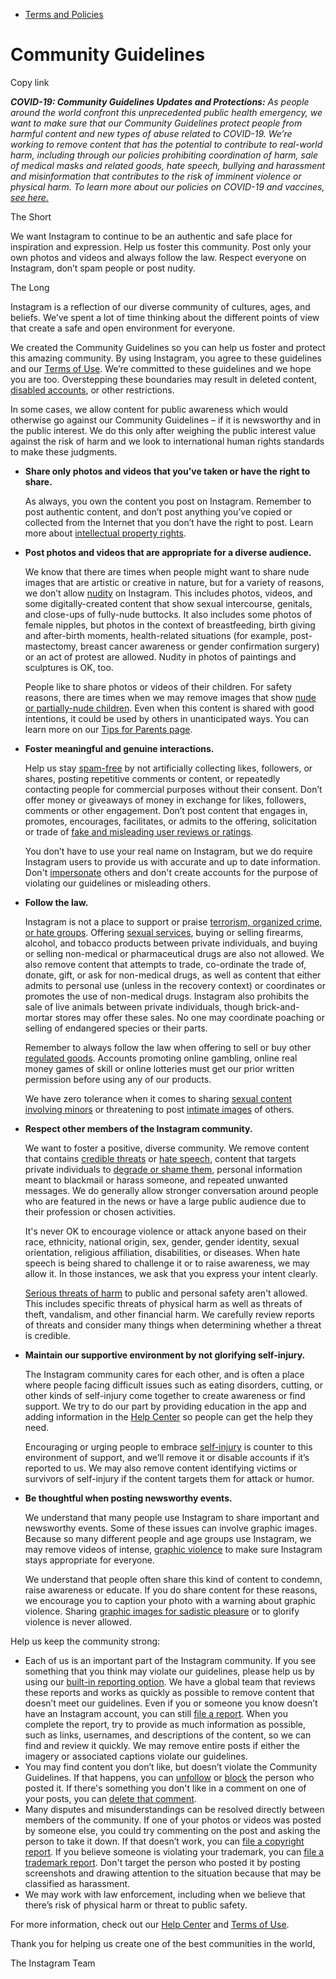 *   [Terms and Policies](https://help.instagram.com/1417489251945243/?helpref=breadcrumb)

Community Guidelines
====================

Copy link

_**COVID-19: Community Guidelines Updates and Protections:** As people around the world confront this unprecedented public health emergency, we want to make sure that our Community Guidelines protect people from harmful content and new types of abuse related to COVID-19. We’re working to remove content that has the potential to contribute to real-world harm, including through our policies prohibiting coordination of harm, sale of medical masks and related goods, hate speech, bullying and harassment and misinformation that contributes to the risk of imminent violence or physical harm. To learn more about our policies on COVID-19 and vaccines, [see here.](https://help.instagram.com/697825587576762?helpref=faq_content)_

The Short

We want Instagram to continue to be an authentic and safe place for inspiration and expression. Help us foster this community. Post only your own photos and videos and always follow the law. Respect everyone on Instagram, don’t spam people or post nudity.

The Long

Instagram is a reflection of our diverse community of cultures, ages, and beliefs. We’ve spent a lot of time thinking about the different points of view that create a safe and open environment for everyone.

We created the Community Guidelines so you can help us foster and protect this amazing community. By using Instagram, you agree to these guidelines and our [Terms of Use](https://www.instagram.com/legal/terms). We’re committed to these guidelines and we hope you are too. Overstepping these boundaries may result in deleted content, [disabled accounts](https://help.instagram.com/366993040048856?helpref=faq_content), or other restrictions.

In some cases, we allow content for public awareness which would otherwise go against our Community Guidelines – if it is newsworthy and in the public interest. We do this only after weighing the public interest value against the risk of harm and we look to international human rights standards to make these judgments.

*   **Share only photos and videos that you’ve taken or have the right to share.**
    
    As always, you own the content you post on Instagram. Remember to post authentic content, and don’t post anything you’ve copied or collected from the Internet that you don’t have the right to post. Learn more about [intellectual property rights](https://help.instagram.com/126382350847838?helpref=faq_content).
    
*   **Post photos and videos that are appropriate for a diverse audience.**
    
    We know that there are times when people might want to share nude images that are artistic or creative in nature, but for a variety of reasons, we don’t allow [nudity](https://l.instagram.com/?u=https%3A%2F%2Fwww.facebook.com%2Fcommunitystandards%2Fadult_nudity_sexual_activity&e=AT26Z1s4Yi1SBOcDTJUA1YoNnyB3xGynG0cgvGs0RzuZZ6AD-zr9u_ThSRD_g48zfNoZW34Jv7DwFujmfUcbHg8_r37kfMWNsBlUUPe3KNaazLbfN19smTojWjy0ctf5ggYcwqW9mM-IZWaPYH5NgxNyM4zGzhD9izNdkQ) on Instagram. This includes photos, videos, and some digitally-created content that show sexual intercourse, genitals, and close-ups of fully-nude buttocks. It also includes some photos of female nipples, but photos in the context of breastfeeding, birth giving and after-birth moments, health-related situations (for example, post-mastectomy, breast cancer awareness or gender confirmation surgery) or an act of protest are allowed. Nudity in photos of paintings and sculptures is OK, too.
    
    People like to share photos or videos of their children. For safety reasons, there are times when we may remove images that show [nude or partially-nude children](https://l.instagram.com/?u=https%3A%2F%2Fwww.facebook.com%2Fcommunitystandards%2Fchild_nudity_sexual_exploitation&e=AT26Z1s4Yi1SBOcDTJUA1YoNnyB3xGynG0cgvGs0RzuZZ6AD-zr9u_ThSRD_g48zfNoZW34Jv7DwFujmfUcbHg8_r37kfMWNsBlUUPe3KNaazLbfN19smTojWjy0ctf5ggYcwqW9mM-IZWaPYH5NgxNyM4zGzhD9izNdkQ). Even when this content is shared with good intentions, it could be used by others in unanticipated ways. You can learn more on our [Tips for Parents page](https://help.instagram.com/154475974694511/?helpref=faq_content).
    
*   **Foster meaningful and genuine interactions.**
    
    Help us stay [spam-free](https://l.instagram.com/?u=https%3A%2F%2Fwww.facebook.com%2Fcommunitystandards%2Fspam&e=AT26Z1s4Yi1SBOcDTJUA1YoNnyB3xGynG0cgvGs0RzuZZ6AD-zr9u_ThSRD_g48zfNoZW34Jv7DwFujmfUcbHg8_r37kfMWNsBlUUPe3KNaazLbfN19smTojWjy0ctf5ggYcwqW9mM-IZWaPYH5NgxNyM4zGzhD9izNdkQ) by not artificially collecting likes, followers, or shares, posting repetitive comments or content, or repeatedly contacting people for commercial purposes without their consent. Don’t offer money or giveaways of money in exchange for likes, followers, comments or other engagement. Don’t post content that engages in, promotes, encourages, facilitates, or admits to the offering, solicitation or trade of [fake and misleading user reviews or ratings](https://l.instagram.com/?u=https%3A%2F%2Fwww.facebook.com%2Fcommunitystandards%2Ffraud_deception&e=AT26Z1s4Yi1SBOcDTJUA1YoNnyB3xGynG0cgvGs0RzuZZ6AD-zr9u_ThSRD_g48zfNoZW34Jv7DwFujmfUcbHg8_r37kfMWNsBlUUPe3KNaazLbfN19smTojWjy0ctf5ggYcwqW9mM-IZWaPYH5NgxNyM4zGzhD9izNdkQ).
    
    You don’t have to use your real name on Instagram, but we do require Instagram users to provide us with accurate and up to date information. Don't [impersonate](https://l.instagram.com/?u=https%3A%2F%2Fwww.facebook.com%2Fcommunitystandards%2Fmisrepresentation&e=AT26Z1s4Yi1SBOcDTJUA1YoNnyB3xGynG0cgvGs0RzuZZ6AD-zr9u_ThSRD_g48zfNoZW34Jv7DwFujmfUcbHg8_r37kfMWNsBlUUPe3KNaazLbfN19smTojWjy0ctf5ggYcwqW9mM-IZWaPYH5NgxNyM4zGzhD9izNdkQ) others and don't create accounts for the purpose of violating our guidelines or misleading others.
    
*   **Follow the law.**
    
    Instagram is not a place to support or praise [terrorism, organized crime, or hate groups](https://l.instagram.com/?u=https%3A%2F%2Fwww.facebook.com%2Fcommunitystandards%2Fdangerous_individuals_organizations&e=AT26Z1s4Yi1SBOcDTJUA1YoNnyB3xGynG0cgvGs0RzuZZ6AD-zr9u_ThSRD_g48zfNoZW34Jv7DwFujmfUcbHg8_r37kfMWNsBlUUPe3KNaazLbfN19smTojWjy0ctf5ggYcwqW9mM-IZWaPYH5NgxNyM4zGzhD9izNdkQ). Offering [sexual services](https://l.instagram.com/?u=https%3A%2F%2Fwww.facebook.com%2Fcommunitystandards%2Fsexual_solicitation&e=AT26Z1s4Yi1SBOcDTJUA1YoNnyB3xGynG0cgvGs0RzuZZ6AD-zr9u_ThSRD_g48zfNoZW34Jv7DwFujmfUcbHg8_r37kfMWNsBlUUPe3KNaazLbfN19smTojWjy0ctf5ggYcwqW9mM-IZWaPYH5NgxNyM4zGzhD9izNdkQ), buying or selling firearms, alcohol, and tobacco products between private individuals, and buying or selling non-medical or pharmaceutical drugs are also not allowed. We also remove content that attempts to trade, co-ordinate the trade of, donate, gift, or ask for non-medical drugs, as well as content that either admits to personal use (unless in the recovery context) or coordinates or promotes the use of non-medical drugs. Instagram also prohibits the sale of live animals between private individuals, though brick-and-mortar stores may offer these sales. No one may coordinate poaching or selling of endangered species or their parts.
    
    Remember to always follow the law when offering to sell or buy other [regulated goods](https://l.instagram.com/?u=https%3A%2F%2Fwww.facebook.com%2Fcommunitystandards%2Fregulated_goods&e=AT26Z1s4Yi1SBOcDTJUA1YoNnyB3xGynG0cgvGs0RzuZZ6AD-zr9u_ThSRD_g48zfNoZW34Jv7DwFujmfUcbHg8_r37kfMWNsBlUUPe3KNaazLbfN19smTojWjy0ctf5ggYcwqW9mM-IZWaPYH5NgxNyM4zGzhD9izNdkQ). Accounts promoting online gambling, online real money games of skill or online lotteries must get our prior written permission before using any of our products.
    
    We have zero tolerance when it comes to sharing [sexual content involving minors](https://l.instagram.com/?u=https%3A%2F%2Fwww.facebook.com%2Fcommunitystandards%2Fchild_nudity_sexual_exploitation&e=AT26Z1s4Yi1SBOcDTJUA1YoNnyB3xGynG0cgvGs0RzuZZ6AD-zr9u_ThSRD_g48zfNoZW34Jv7DwFujmfUcbHg8_r37kfMWNsBlUUPe3KNaazLbfN19smTojWjy0ctf5ggYcwqW9mM-IZWaPYH5NgxNyM4zGzhD9izNdkQ) or threatening to post [intimate images](https://l.instagram.com/?u=https%3A%2F%2Fwww.facebook.com%2Fcommunitystandards%2Fsexual_exploitation_adults&e=AT26Z1s4Yi1SBOcDTJUA1YoNnyB3xGynG0cgvGs0RzuZZ6AD-zr9u_ThSRD_g48zfNoZW34Jv7DwFujmfUcbHg8_r37kfMWNsBlUUPe3KNaazLbfN19smTojWjy0ctf5ggYcwqW9mM-IZWaPYH5NgxNyM4zGzhD9izNdkQ) of others.
    
*   **Respect other members of the Instagram community.**
    
    We want to foster a positive, diverse community. We remove content that contains [credible threats](https://l.instagram.com/?u=https%3A%2F%2Fwww.facebook.com%2Fcommunitystandards%2Fcredible_violence&e=AT26Z1s4Yi1SBOcDTJUA1YoNnyB3xGynG0cgvGs0RzuZZ6AD-zr9u_ThSRD_g48zfNoZW34Jv7DwFujmfUcbHg8_r37kfMWNsBlUUPe3KNaazLbfN19smTojWjy0ctf5ggYcwqW9mM-IZWaPYH5NgxNyM4zGzhD9izNdkQ) or [hate speech](https://l.instagram.com/?u=https%3A%2F%2Fwww.facebook.com%2Fcommunitystandards%2Fhate_speech&e=AT26Z1s4Yi1SBOcDTJUA1YoNnyB3xGynG0cgvGs0RzuZZ6AD-zr9u_ThSRD_g48zfNoZW34Jv7DwFujmfUcbHg8_r37kfMWNsBlUUPe3KNaazLbfN19smTojWjy0ctf5ggYcwqW9mM-IZWaPYH5NgxNyM4zGzhD9izNdkQ), content that targets private individuals to [degrade or shame them](https://l.instagram.com/?u=https%3A%2F%2Fwww.facebook.com%2Fcommunitystandards%2Fbullying&e=AT26Z1s4Yi1SBOcDTJUA1YoNnyB3xGynG0cgvGs0RzuZZ6AD-zr9u_ThSRD_g48zfNoZW34Jv7DwFujmfUcbHg8_r37kfMWNsBlUUPe3KNaazLbfN19smTojWjy0ctf5ggYcwqW9mM-IZWaPYH5NgxNyM4zGzhD9izNdkQ), personal information meant to blackmail or harass someone, and repeated unwanted messages. We do generally allow stronger conversation around people who are featured in the news or have a large public audience due to their profession or chosen activities.
    
    It's never OK to encourage violence or attack anyone based on their race, ethnicity, national origin, sex, gender, gender identity, sexual orientation, religious affiliation, disabilities, or diseases. When hate speech is being shared to challenge it or to raise awareness, we may allow it. In those instances, we ask that you express your intent clearly.
    
    [Serious threats of harm](https://l.instagram.com/?u=https%3A%2F%2Fwww.facebook.com%2Fcommunitystandards%2Fcredible_violence&e=AT26Z1s4Yi1SBOcDTJUA1YoNnyB3xGynG0cgvGs0RzuZZ6AD-zr9u_ThSRD_g48zfNoZW34Jv7DwFujmfUcbHg8_r37kfMWNsBlUUPe3KNaazLbfN19smTojWjy0ctf5ggYcwqW9mM-IZWaPYH5NgxNyM4zGzhD9izNdkQ) to public and personal safety aren't allowed. This includes specific threats of physical harm as well as threats of theft, vandalism, and other financial harm. We carefully review reports of threats and consider many things when determining whether a threat is credible.
    
*   **Maintain our supportive environment by not glorifying self-injury.**
    
    The Instagram community cares for each other, and is often a place where people facing difficult issues such as eating disorders, cutting, or other kinds of self-injury come together to create awareness or find support. We try to do our part by providing education in the app and adding information in the [Help Center](https://help.instagram.com/) so people can get the help they need.
    
    Encouraging or urging people to embrace [self-injury](https://l.instagram.com/?u=https%3A%2F%2Fwww.facebook.com%2Fcommunitystandards%2Fsuicide_self_injury_violence&e=AT26Z1s4Yi1SBOcDTJUA1YoNnyB3xGynG0cgvGs0RzuZZ6AD-zr9u_ThSRD_g48zfNoZW34Jv7DwFujmfUcbHg8_r37kfMWNsBlUUPe3KNaazLbfN19smTojWjy0ctf5ggYcwqW9mM-IZWaPYH5NgxNyM4zGzhD9izNdkQ) is counter to this environment of support, and we’ll remove it or disable accounts if it’s reported to us. We may also remove content identifying victims or survivors of self-injury if the content targets them for attack or humor.
    
*   **Be thoughtful when posting newsworthy events.**
    
    We understand that many people use Instagram to share important and newsworthy events. Some of these issues can involve graphic images. Because so many different people and age groups use Instagram, we may remove videos of intense, [graphic violence](https://l.instagram.com/?u=https%3A%2F%2Fwww.facebook.com%2Fcommunitystandards%2Fgraphic_violence&e=AT26Z1s4Yi1SBOcDTJUA1YoNnyB3xGynG0cgvGs0RzuZZ6AD-zr9u_ThSRD_g48zfNoZW34Jv7DwFujmfUcbHg8_r37kfMWNsBlUUPe3KNaazLbfN19smTojWjy0ctf5ggYcwqW9mM-IZWaPYH5NgxNyM4zGzhD9izNdkQ) to make sure Instagram stays appropriate for everyone.
    
    We understand that people often share this kind of content to condemn, raise awareness or educate. If you do share content for these reasons, we encourage you to caption your photo with a warning about graphic violence. Sharing [graphic images for sadistic pleasure](https://l.instagram.com/?u=https%3A%2F%2Fwww.facebook.com%2Fcommunitystandards%2Fcruel_insensitive&e=AT26Z1s4Yi1SBOcDTJUA1YoNnyB3xGynG0cgvGs0RzuZZ6AD-zr9u_ThSRD_g48zfNoZW34Jv7DwFujmfUcbHg8_r37kfMWNsBlUUPe3KNaazLbfN19smTojWjy0ctf5ggYcwqW9mM-IZWaPYH5NgxNyM4zGzhD9izNdkQ) or to glorify violence is never allowed.
    

Help us keep the community strong:

*   Each of us is an important part of the Instagram community. If you see something that you think may violate our guidelines, please help us by using our [built-in reporting option](https://help.instagram.com/165828726894770?helpref=faq_content). We have a global team that reviews these reports and works as quickly as possible to remove content that doesn’t meet our guidelines. Even if you or someone you know doesn’t have an Instagram account, you can still [file a report](https://help.instagram.com/contact/383679321740945). When you complete the report, try to provide as much information as possible, such as links, usernames, and descriptions of the content, so we can find and review it quickly. We may remove entire posts if either the imagery or associated captions violate our guidelines.
*   You may find content you don’t like, but doesn’t violate the Community Guidelines. If that happens, you can [unfollow](https://help.instagram.com/286340048138725?helpref=faq_content) or [block](https://help.instagram.com/426700567389543/?helpref=faq_content) the person who posted it. If there's something you don't like in a comment on one of your posts, you can [delete that comment](https://help.instagram.com/289098941190483?helpref=faq_content).
*   Many disputes and misunderstandings can be resolved directly between members of the community. If one of your photos or videos was posted by someone else, you could try commenting on the post and asking the person to take it down. If that doesn’t work, you can [file a copyright report](https://help.instagram.com/126382350847838?helpref=faq_content). If you believe someone is violating your trademark, you can [file a trademark report](https://help.instagram.com/222826637847963?helpref=faq_content). Don't target the person who posted it by posting screenshots and drawing attention to the situation because that may be classified as harassment.
*   We may work with law enforcement, including when we believe that there’s risk of physical harm or threat to public safety.

For more information, check out our [Help Center](https://help.instagram.com/) and [Terms of Use](https://l.instagram.com/?u=http%3A%2F%2Finstagram.com%2Flegal%2Fterms%2F%23&e=AT26Z1s4Yi1SBOcDTJUA1YoNnyB3xGynG0cgvGs0RzuZZ6AD-zr9u_ThSRD_g48zfNoZW34Jv7DwFujmfUcbHg8_r37kfMWNsBlUUPe3KNaazLbfN19smTojWjy0ctf5ggYcwqW9mM-IZWaPYH5NgxNyM4zGzhD9izNdkQ).

Thank you for helping us create one of the best communities in the world,

The Instagram Team